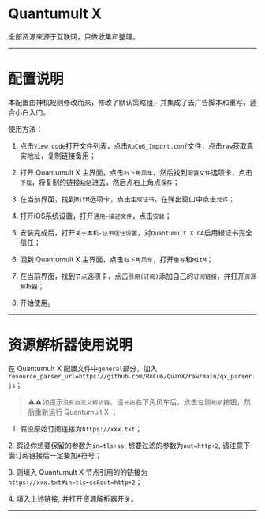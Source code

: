 # Quantumult X
全部资源来源于互联网，只做收集和整理。

------------------------------

# 配置说明

本配置由神机规则修改而来，修改了默认策略组，并集成了去广告脚本和重写，适合小白入门。

使用方法：

1. 点击`View code`打开文件列表，点击`RuCu6_Import.conf`文件，点击`raw`获取真实地址，复制链接备用；

2. 打开 Quantumult X 主界面，点击`右下角风车`，然后找到`配置文件`选项卡，点击`下载`，将复制的链接`粘贴`进去，然后点右上角点`保存`；

3. 在当前界面，找到`MitM`选项卡，点击`生成证书`，在弹出窗口中点击`允许`；

4. 打开iOS系统设置，打开`通用-描述文件`，点击`安装`；

5. 安装完成后，打开`关于本机-证书信任设置`，对`Quantumult X CA`启用根证书完全信任；

6. 回到 Quantumult X 主界面，点击`右下角风车`，打开`重写`和`MitM`；

7. 在当前界面，找到`节点`选项卡，点击`引用(订阅)`添加自己的`订阅链接`，并打开`资源解析器`；

8. 开始使用。

------------------------------

# 资源解析器使用说明

在 Quantumult X 配置文件中`general`部分，加入`resource_parser_url=https://github.com/RuCu6/QuanX/raw/main/qx_parser.js`；

>⚠️⚠️如提示`没有自定义解析器`，请`长按`右下角风车后，点击左侧`刷新`按钮，然后重新运行 Quantumult X ；
   
1. 假设原始订阅连接为`https://xxx.txt`；

2️. 假设你想要保留的参数为`in=tls+ss`, 想要过滤的参数为`out=http+2`, 请注意下面订阅链接后一定要加`#`符号；

3️. 则填入 Quantumult X 节点引用的的链接为`https://xxx.txt#in=tls+ss&out=http+2`；

4️. 填入上述链接, 并打开资源解析器开关。

------------------------------
